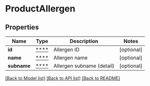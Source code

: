 # ProductAllergen

## Properties
Name | Type | Description | Notes
------------ | ------------- | ------------- | -------------
**id** | [****](.md) | Allergen ID | [optional] 
**name** | [****](.md) | Allergen name | [optional] 
**subname** | [****](.md) | Allergen subname (detail) | [optional] 

[[Back to Model list]](../../README.md#documentation-for-models) [[Back to API list]](../../README.md#documentation-for-api-endpoints) [[Back to README]](../../README.md)

